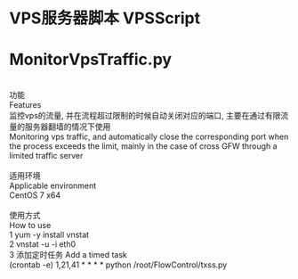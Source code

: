 # VPS服务器脚本 VPSScript
# MonitorVpsTraffic.py
<br/>功能
<br/>Features
<br/>监控vps的流量, 并在流程超过限制的时候自动关闭对应的端口, 主要在通过有限流量的服务器翻墙的情况下使用
<br/>Monitoring vps traffic, and automatically close the corresponding port when the process exceeds the limit, mainly in the case of cross GFW through a limited traffic server
<br/>
<br/>适用环境
<br/>Applicable environment
<br/>CentOS 7 x64
<br/>
<br/>使用方式
<br/>How to use
<br/>1 yum -y install vnstat
<br/>2 vnstat -u -i eth0
<br/>3 添加定时任务 Add a timed task
<br/>(crontab -e) 1,21,41 * * * * python /root/FlowControl/txss.py

